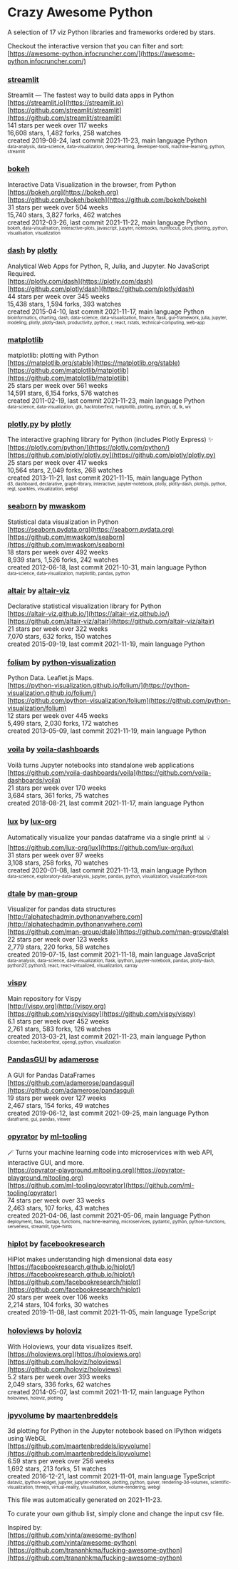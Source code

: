 # Crazy Awesome Python
A selection of 17 viz Python libraries and frameworks ordered by stars.  

Checkout the interactive version that you can filter and sort: 
[https://awesome-python.infocruncher.com/](https://awesome-python.infocruncher.com/)  


### [streamlit](https://github.com/streamlit/streamlit)  
Streamlit — The fastest way to build data apps in Python  
[https://streamlit.io](https://streamlit.io)  
[https://github.com/streamlit/streamlit](https://github.com/streamlit/streamlit)  
141 stars per week over 117 weeks  
16,608 stars, 1,482 forks, 258 watches  
created 2019-08-24, last commit 2021-11-23, main language Python  
<sub><sup>data-analysis, data-science, data-visualization, deep-learning, developer-tools, machine-learning, python, streamlit</sup></sub>


### [bokeh](https://github.com/bokeh/bokeh)  
Interactive Data Visualization in the browser, from  Python  
[https://bokeh.org](https://bokeh.org)  
[https://github.com/bokeh/bokeh](https://github.com/bokeh/bokeh)  
31 stars per week over 504 weeks  
15,740 stars, 3,827 forks, 462 watches  
created 2012-03-26, last commit 2021-11-22, main language Python  
<sub><sup>bokeh, data-visualisation, interactive-plots, javascript, jupyter, notebooks, numfocus, plots, plotting, python, visualisation, visualization</sup></sub>


### [dash](https://github.com/plotly/dash) by [plotly](https://github.com/plotly)  
Analytical Web Apps for Python, R, Julia, and Jupyter. No JavaScript Required.  
[https://plotly.com/dash](https://plotly.com/dash)  
[https://github.com/plotly/dash](https://github.com/plotly/dash)  
44 stars per week over 345 weeks  
15,438 stars, 1,594 forks, 393 watches  
created 2015-04-10, last commit 2021-11-17, main language Python  
<sub><sup>bioinformatics, charting, dash, data-science, data-visualization, finance, flask, gui-framework, julia, jupyter, modeling, plotly, plotly-dash, productivity, python, r, react, rstats, technical-computing, web-app</sup></sub>


### [matplotlib](https://github.com/matplotlib/matplotlib)  
matplotlib: plotting with Python  
[https://matplotlib.org/stable](https://matplotlib.org/stable)  
[https://github.com/matplotlib/matplotlib](https://github.com/matplotlib/matplotlib)  
25 stars per week over 561 weeks  
14,591 stars, 6,154 forks, 576 watches  
created 2011-02-19, last commit 2021-11-23, main language Python  
<sub><sup>data-science, data-visualization, gtk, hacktoberfest, matplotlib, plotting, python, qt, tk, wx</sup></sub>


### [plotly.py](https://github.com/plotly/plotly.py) by [plotly](https://github.com/plotly)  
The interactive graphing library for Python (includes Plotly Express) :sparkles:  
[https://plotly.com/python/](https://plotly.com/python/)  
[https://github.com/plotly/plotly.py](https://github.com/plotly/plotly.py)  
25 stars per week over 417 weeks  
10,564 stars, 2,049 forks, 268 watches  
created 2013-11-21, last commit 2021-11-15, main language Python  
<sub><sup>d3, dashboard, declarative, graph-library, interactive, jupyter-notebook, plotly, plotly-dash, plotlyjs, python, regl, sparkles, visualization, webgl</sup></sub>


### [seaborn](https://github.com/mwaskom/seaborn) by [mwaskom](https://github.com/mwaskom)  
Statistical data visualization in Python  
[https://seaborn.pydata.org](https://seaborn.pydata.org)  
[https://github.com/mwaskom/seaborn](https://github.com/mwaskom/seaborn)  
18 stars per week over 492 weeks  
8,939 stars, 1,526 forks, 242 watches  
created 2012-06-18, last commit 2021-10-31, main language Python  
<sub><sup>data-science, data-visualization, matplotlib, pandas, python</sup></sub>


### [altair](https://github.com/altair-viz/altair) by [altair-viz](https://github.com/altair-viz)  
Declarative statistical visualization library for Python  
[https://altair-viz.github.io/](https://altair-viz.github.io/)  
[https://github.com/altair-viz/altair](https://github.com/altair-viz/altair)  
21 stars per week over 322 weeks  
7,070 stars, 632 forks, 150 watches  
created 2015-09-19, last commit 2021-11-19, main language Python  


### [folium](https://github.com/python-visualization/folium) by [python-visualization](https://github.com/python-visualization)  
Python Data. Leaflet.js Maps.   
[https://python-visualization.github.io/folium/](https://python-visualization.github.io/folium/)  
[https://github.com/python-visualization/folium](https://github.com/python-visualization/folium)  
12 stars per week over 445 weeks  
5,499 stars, 2,030 forks, 172 watches  
created 2013-05-09, last commit 2021-11-19, main language Python  


### [voila](https://github.com/voila-dashboards/voila) by [voila-dashboards](https://github.com/voila-dashboards)  
Voilà turns Jupyter notebooks into standalone web applications  
[https://github.com/voila-dashboards/voila](https://github.com/voila-dashboards/voila)  
21 stars per week over 170 weeks  
3,684 stars, 361 forks, 75 watches  
created 2018-08-21, last commit 2021-11-17, main language Python  


### [lux](https://github.com/lux-org/lux) by [lux-org](https://github.com/lux-org)  
Automatically visualize your pandas dataframe via a single print! 📊 💡  
[https://github.com/lux-org/lux](https://github.com/lux-org/lux)  
31 stars per week over 97 weeks  
3,108 stars, 258 forks, 70 watches  
created 2020-01-08, last commit 2021-11-13, main language Python  
<sub><sup>data-science, exploratory-data-analysis, jupyter, pandas, python, visualization, visualization-tools</sup></sub>


### [dtale](https://github.com/man-group/dtale) by [man-group](https://github.com/man-group)  
Visualizer for pandas data structures  
[http://alphatechadmin.pythonanywhere.com](http://alphatechadmin.pythonanywhere.com)  
[https://github.com/man-group/dtale](https://github.com/man-group/dtale)  
22 stars per week over 123 weeks  
2,779 stars, 220 forks, 58 watches  
created 2019-07-15, last commit 2021-11-18, main language JavaScript  
<sub><sup>data-analysis, data-science, data-visualization, flask, ipython, jupyter-notebook, pandas, plotly-dash, python27, python3, react, react-virtualized, visualization, xarray</sup></sub>


### [vispy](https://github.com/vispy/vispy)  
Main repository for Vispy  
[http://vispy.org](http://vispy.org)  
[https://github.com/vispy/vispy](https://github.com/vispy/vispy)  
6.1 stars per week over 452 weeks  
2,761 stars, 583 forks, 126 watches  
created 2013-03-21, last commit 2021-11-23, main language Python  
<sub><sup>closember, hacktoberfest, opengl, python, visualization</sup></sub>


### [PandasGUI](https://github.com/adamerose/pandasgui) by [adamerose](https://github.com/adamerose)  
A GUI for Pandas DataFrames  
[https://github.com/adamerose/pandasgui](https://github.com/adamerose/pandasgui)  
19 stars per week over 127 weeks  
2,467 stars, 154 forks, 49 watches  
created 2019-06-12, last commit 2021-09-25, main language Python  
<sub><sup>dataframe, gui, pandas, viewer</sup></sub>


### [opyrator](https://github.com/ml-tooling/opyrator) by [ml-tooling](https://github.com/ml-tooling)  
🪄 Turns your machine learning code into microservices with web API, interactive GUI, and more.  
[https://opyrator-playground.mltooling.org](https://opyrator-playground.mltooling.org)  
[https://github.com/ml-tooling/opyrator](https://github.com/ml-tooling/opyrator)  
74 stars per week over 33 weeks  
2,463 stars, 107 forks, 43 watches  
created 2021-04-06, last commit 2021-05-06, main language Python  
<sub><sup>deployment, faas, fastapi, functions, machine-learning, microservices, pydantic, python, python-functions, serverless, streamlit, type-hints</sup></sub>


### [hiplot](https://github.com/facebookresearch/hiplot) by [facebookresearch](https://github.com/facebookresearch)  
HiPlot makes understanding high dimensional data easy  
[https://facebookresearch.github.io/hiplot/](https://facebookresearch.github.io/hiplot/)  
[https://github.com/facebookresearch/hiplot](https://github.com/facebookresearch/hiplot)  
20 stars per week over 106 weeks  
2,214 stars, 104 forks, 30 watches  
created 2019-11-08, last commit 2021-11-05, main language TypeScript  


### [holoviews](https://github.com/holoviz/holoviews) by [holoviz](https://github.com/holoviz)  
With Holoviews, your data visualizes itself.  
[https://holoviews.org](https://holoviews.org)  
[https://github.com/holoviz/holoviews](https://github.com/holoviz/holoviews)  
5.2 stars per week over 393 weeks  
2,049 stars, 336 forks, 62 watches  
created 2014-05-07, last commit 2021-11-17, main language Python  
<sub><sup>holoviews, holoviz, plotting</sup></sub>


### [ipyvolume](https://github.com/maartenbreddels/ipyvolume) by [maartenbreddels](https://github.com/maartenbreddels)  
3d plotting for Python in the Jupyter notebook based on IPython widgets using WebGL  
[https://github.com/maartenbreddels/ipyvolume](https://github.com/maartenbreddels/ipyvolume)  
6.59 stars per week over 256 weeks  
1,692 stars, 213 forks, 51 watches  
created 2016-12-21, last commit 2021-11-01, main language TypeScript  
<sub><sup>dataviz, ipython-widget, jupyter, jupyter-notebook, plotting, python, quiver, rendering-3d-volumes, scientific-visualization, threejs, virtual-reality, visualisation, volume-rendering, webgl</sup></sub>


This file was automatically generated on 2021-11-23.  

To curate your own github list, simply clone and change the input csv file.  

Inspired by:  
[https://github.com/vinta/awesome-python](https://github.com/vinta/awesome-python)  
[https://github.com/trananhkma/fucking-awesome-python](https://github.com/trananhkma/fucking-awesome-python)  